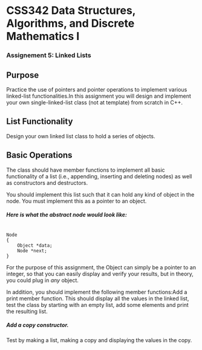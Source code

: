  
# CSS342 Data Structures, Algorithms, and Discrete Mathematics I
### Assignement 5: Linked Lists

## Purpose
Practice the use of pointers and pointer operations to implement various linked-list functionalities.In this assignment you will design and implement your own single-linked-list class (not at template) from scratch in C++. 

## List Functionality
Design your own linked list class to hold a series of objects.

## Basic Operations
The class should have member functions to implement all basic functionality of a list (i.e., appending, inserting and deleting nodes) as well as constructors and destructors.   

You should implement this list such that it can hold any kind of object in the node. You must implement this as a pointer to an object.

##### Here is what the abstract node would look like:
```

Node
{
	Object *data;
	Node *next;
}

```

For the purpose of this assignment, the Object can simply be a pointer to an integer, so that you can easily display and verify your results, but in theory, you could plug in *any* object. 

In addition, you should implement the following member functions:Add a print member function.  This should display all the values in the linked list, test the class by starting with an empty list, add some elements and print the resulting list.

##### Add a copy constructor. 

Test by making a list, making a copy and displaying the values in the copy.

